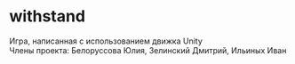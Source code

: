 # withstand
Игра, написанная с использованием движка Unity  
Члены проекта: Белоруссова Юлия, Зелинский Дмитрий, Ильиных Иван
